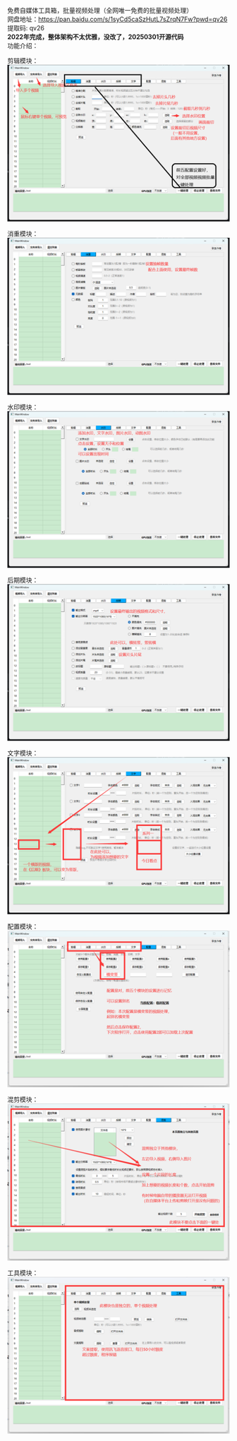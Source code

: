 免费自媒体工具箱，批量视频处理（全网唯一免费的批量视频处理）<br>
网盘地址：https://pan.baidu.com/s/1syCd5caSzHutL7sZrqN7Fw?pwd=qv26 提取码: qv26 <br>
**2022年完成，整体架构不太优雅，没改了，20250301开源代码** <br>
功能介绍：
    
剪辑模块：
![jianji.png](data%2Freadme%2Fjianji.png)

消重模块：
![xiaochong.png](data%2Freadme%2Fxiaochong.png)

水印模块：
![shuiyin.png](data%2Freadme%2Fshuiyin.png)

后期模块：
![houqi.png](data%2Freadme%2Fhouqi.png)

文字模块：
![wenzi.png](data%2Freadme%2Fwenzi.png)


配置模块：
![peizhi.png](data%2Freadme%2Fpeizhi.png)

混剪模块：
![hunjian.png](data%2Freadme%2Fhunjian.png)

工具模块：
![gongju.png](data%2Freadme%2Fgongju.png)
